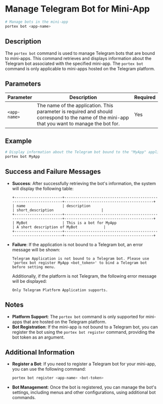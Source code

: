 # Manage Telegram Bot for Mini-App

```bash
# Manage bots in the mini-app
portex bot <app-name>
```

## Description

The `portex bot` command is used to manage Telegram bots that are bound to mini-apps. This command retrieves and displays information about the Telegram bot associated with the specified mini-app. The `portex bot` command is only applicable to mini-apps hosted on the Telegram platform.

## Parameters

| Parameter    | Description                                                                                                                                    | Required |
| ------------ | ---------------------------------------------------------------------------------------------------------------------------------------------- | -------- |
| `<app-name>` | The name of the application. This parameter is required and should correspond to the name of the mini-app that you want to manage the bot for. | Yes      |

## Example

```bash
# Display information about the Telegram bot bound to the "MyApp" application
portex bot MyApp
```

## Success and Failure Messages

- **Success**: After successfully retrieving the bot's information, the system will display the following table:

  ```
  +----------------------+------------------------------------------------------------------+-----------------------------------------+
  | name                 | description                                                    | short_description                      |
  +----------------------+------------------------------------------------------------------+-----------------------------------------+
  | MyBot                | This is a bot for MyApp                                         | A short description of MyBot            |
  +----------------------+------------------------------------------------------------------+-----------------------------------------+
  ```

- **Failure**: If the application is not bound to a Telegram bot, an error message will be shown:

  ```
  Telegram Application is not bound to a Telegram bot. Please use 'portex bot register MyApp <bot_token>' to bind a Telegram bot before setting menu.
  ```

  Additionally, if the platform is not Telegram, the following error message will be displayed:

  ```
  Only Telegram Platform Application supports.
  ```

## Notes

- **Platform Support**: The `portex bot` command is only supported for mini-apps that are hosted on the Telegram platform.
- **Bot Registration**: If the mini-app is not bound to a Telegram bot, you can register the bot using the `portex bot register` command, providing the bot token as an argument.

## Additional Information

- **Register a Bot**: If you need to register a Telegram bot for your mini-app, you can use the following command:

  ```bash
  portex bot register <app-name> <bot-token>
  ```

- **Bot Management**: Once the bot is registered, you can manage the bot's settings, including menus and other configurations, using additional bot commands.
